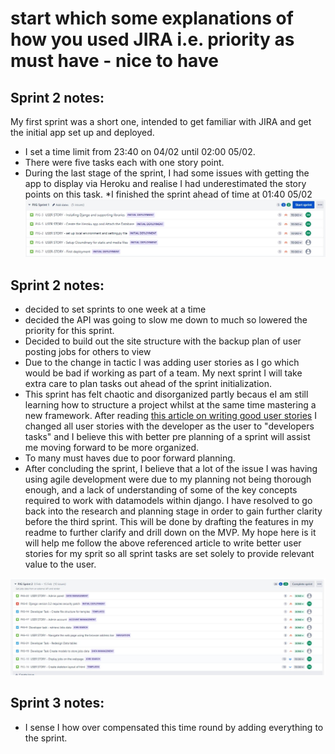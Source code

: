 # start which some explanations of how you used JIRA i.e. priority as must have - nice to have

## Sprint 2 notes:
My first sprint was a short one, intended to get familiar with JIRA and get the initial app set up and deployed. 
* I set a time limit from 23:40 on 04/02 until 02:00 05/02.
* There were five tasks each with one story point. 
* During the last stage of the sprint, I  had some issues with getting the app to display via Heroku and realise I had underestimated the story points on this task.
*I finished the sprint ahead of time at 01:40 05/02
![First sprint screenshot](docs/agile/sprint-screenshots/sprint1-initial-deployment.JPG)

## Sprint 2 notes:
* decided to set sprints to one week at a time
* decided the API was going to slow me down to much so lowered the priority for this sprint.
* Decided to build out the site structure with the backup plan of user posting jobs for others to view
* Due to the change in tactic I was adding user stories as I go which would be bad if working as part of a team. My next sprint I will take extra care to plan tasks out ahead of the sprint initialization.
* This sprint has felt chaotic and disorganized partly becaus eI am still learning how to structure a project whilst at the same time mastering a new framework. After reading [this article on writing good user stories](https://www.industriallogic.com/blog/as-a-developer-is-not-a-user-story/) I changed all user stories with the developer as the user to "developers tasks" and I believe this with better pre planning of a sprint will assist me moving forward to be more organized.
* To many must haves due to poor forward planning.
* After concluding the sprint, I believe that a lot of the issue I was having using agile development were due to my planning not being thorough enough, and a lack of understanding of some of the key concepts required to work with datamodels within django. I have resolved to go back into the research and planning stage in order to gain further clarity before the third sprint. This will be done by drafting the features in my readme to further clarify and drill down on the MVP. My hope here is it will help me follow the above referenced article to write better user stories for my sprit so all sprint tasks are set solely to provide relevant value to the user. 

![Second Sprint Screenshot](docs/agile/sprint-screenshots/sprint2.JPG)

## Sprint 3 notes:
* I sense I how over compensated this time round by adding everything to the sprint. 